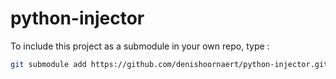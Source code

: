 # python-injector

To include this project as a submodule in your own repo, type :
```bash
git submodule add https://github.com/denishoornaert/python-injector.git pythonInjector
```
